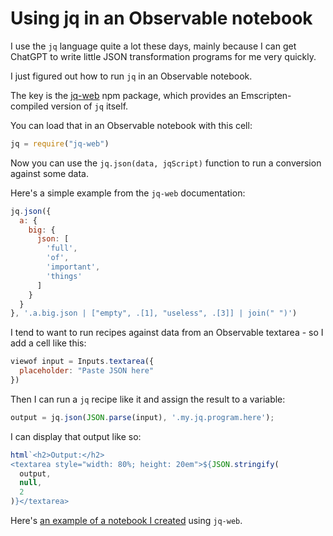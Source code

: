 # Using jq in an Observable notebook

I use the `jq` language quite a lot these days, mainly because I can get ChatGPT to write little JSON transformation programs for me very quickly.

I just figured out how to run `jq` in an Observable notebook.

The key is the [jq-web](https://www.npmjs.com/package/jq-web) npm package, which provides an Emscripten-compiled version of `jq` itself.

You can load that in an Observable notebook with this cell:

```javascript
jq = require("jq-web")
```

Now you can use the `jq.json(data, jqScript)` function to run a conversion against some data.

Here's a simple example from the `jq-web` documentation:

```javascript
jq.json({
  a: {
    big: {
      json: [
        'full',
        'of',
        'important',
        'things'
      ]
    }
  }
}, '.a.big.json | ["empty", .[1], "useless", .[3]] | join(" ")')
```

I tend to want to run recipes against data from an Observable textarea - so I add a cell like this:

```javascript
viewof input = Inputs.textarea({
  placeholder: "Paste JSON here"
})
```
Then I can run a `jq` recipe like it and assign the result to a variable:
```javascript
output = jq.json(JSON.parse(input), '.my.jq.program.here');
```
I can display that output like so:
```javascript
html`<h2>Output:</h2>
<textarea style="width: 80%; height: 20em">${JSON.stringify(
  output,
  null,
  2
)}</textarea>
```
Here's [an example of a notebook I created](https://observablehq.com/@simonw/chatgpt-json-transcript-to-markdown) using `jq-web`.
